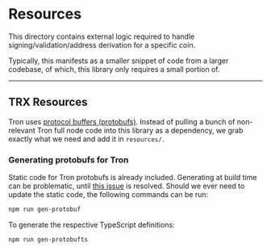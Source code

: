 # Resources

This directory contains external logic required to handle signing/validation/address derivation for
a specific coin.

Typically, this manifests as a smaller snippet of code from a larger codebase, of which, this
library only requires a small portion of.

---

## TRX Resources

Tron uses [protocol buffers (protobufs)](https://developers.google.com/protocol-buffers). Instead of
pulling a bunch of non-relevant Tron full node code into this library as a dependency, we grab
exactly what we need and add it in `resources/`.

### Generating protobufs for Tron

Static code for Tron protobufs is already included. Generating at build time can be problematic, until
[this issue](https://github.com/protobufjs/protobuf.js/issues/1477) is resolved. Should we ever need to
update the static code, the following commands can be run:

```bash
npm run gen-protobuf
```

To generate the respective TypeScript definitions:

```bash
npm run gen-protobufts
```
